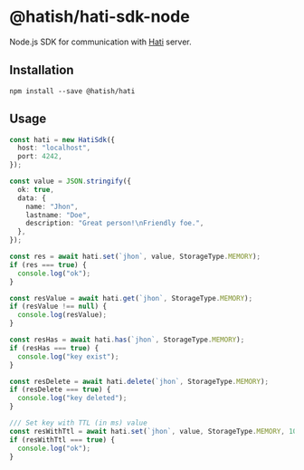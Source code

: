 # @hatish/hati-sdk-node

Node.js SDK for communication with [Hati](https://github.com/hati-sh/hati) server.

## Installation

```
npm install --save @hatish/hati
```

## Usage

```ts
const hati = new HatiSdk({
  host: "localhost",
  port: 4242,
});

const value = JSON.stringify({
  ok: true,
  data: {
    name: "Jhon",
    lastname: "Doe",
    description: "Great person!\nFriendly foe.",
  },
});

const res = await hati.set(`jhon`, value, StorageType.MEMORY);
if (res === true) {
  console.log("ok");
}

const resValue = await hati.get(`jhon`, StorageType.MEMORY);
if (resValue !== null) {
  console.log(resValue);
}

const resHas = await hati.has(`jhon`, StorageType.MEMORY);
if (resHas === true) {
  console.log("key exist");
}

const resDelete = await hati.delete(`jhon`, StorageType.MEMORY);
if (resDelete === true) {
  console.log("key deleted");
}

/// Set key with TTL (in ms) value
const resWithTtl = await hati.set(`jhon`, value, StorageType.MEMORY, 10000);
if (resWithTtl === true) {
  console.log("ok");
}
```
